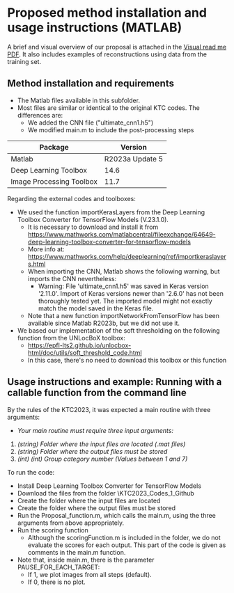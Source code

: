 # Proposed method installation and usage instructions (MATLAB)

A brief and visual overview of our proposal is attached in the [Visual read me PDF](visual_readme.pdf). It also includes examples of reconstructions using data from the training set.

## Method installation and requirements
* The Matlab files available in this subfolder.
* Most files are similar or identical to the original KTC codes. The differences are:
    * We added the CNN file ("ultimate_cnn1.h5")
    * We modified main.m to include the post-processing steps

| Package | Version |
| ------------- | ------------- |
| Matlab | R2023a Update 5 | 
| Deep Learning Toolbox | 14.6 | 
| Image Processing Toolbox | 11.7 | 

Regarding the external codes and toolboxes: 
* We used the function importKerasLayers from the Deep Learning Toolbox Converter for TensorFlow Models (V.23.1.0).
    * It is necessary to download and install it from https://www.mathworks.com/matlabcentral/fileexchange/64649-deep-learning-toolbox-converter-for-tensorflow-models
    * More info at: https://www.mathworks.com/help/deeplearning/ref/importkeraslayers.html
    * When importing the CNN, Matlab shows the following warning, but imports the CNN nevertheless:
        * Warning: File 'ultimate_cnn1.h5' was saved in Keras version '2.11.0'. Import of Keras versions newer than '2.6.0' has not been thoroughly tested yet. The imported model might not exactly match the model saved in the Keras file.
    * Note that a new function importNetworkFromTensorFlow has been available since Matlab R2023b, but we did not use it.
* We based our implementation of the soft thresholding on the following function from the UNLocBoX toolbox:
    * https://epfl-lts2.github.io/unlocbox-html/doc/utils/soft_threshold_code.html
    * In this case, there's no need to download this toolbox or this function


## Usage instructions and example: Running with a callable function from the command line

By the rules of the KTC2023, it was expected a main routine with three arguments: 
* *Your main routine must require three input arguments:*
1. *(string) Folder where the input files are located (.mat files)*
1. *(string) Folder where the output files must be stored*
1. *(int) (int) Group category number (Values between 1 and 7)*

To run the code:
* Install Deep Learning Toolbox Converter for TensorFlow Models
* Download the files from the folder \KTC2023_Codes_1_Github
* Create the folder where the input files are located
* Create the folder where the output files must be stored
* Run the Proposal_function.m, which calls the main.m, using the three arguments from above appropriately.
* Run the scoring function
    * Although the scoringFunction.m is included in the folder, we do not evaluate the scores for each output. This part of the code is given as comments in the main.m function.
* Note that, inside main.m, there is the parameter PAUSE_FOR_EACH_TARGET:
  * If 1, we plot images from all steps (default).
  * If 0, there is no plot. 
